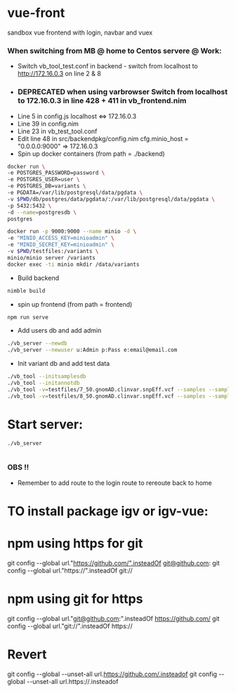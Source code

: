 # vue-front
sandbox vue frontend with login, navbar and vuex

### When switching from MB @ home to Centos servere @ Work:
* Switch vb_tool_test.conf in backend - switch from localhost to http://172.16.0.3 on line 2 & 8
* ### DEPRECATED when using varbrowser   Switch from localhost to 172.16.0.3 in line 428 + 411 in vb_frontend.nim
* Line 5 in config.js localhost <=> 172.16.0.3
* Line 39 in config.nim
* Line 23 in vb_test_tool.conf
* Edit line 48 in src/backendpkg/config.nim cfg.minio_host   = "0.0.0.0:9000" => 172.16.0.3
* Spin up docker containers (from path = ./backend)
```sh
docker run \
-e POSTGRES_PASSWORD=password \
-e POSTGRES_USER=user \
-e POSTGRES_DB=variants \
-e PGDATA=/var/lib/postgresql/data/pgdata \
-v $PWD/db/postgres/data/pgdata/:/var/lib/postgresql/data/pgdata \
-p 5432:5432 \
-d --name=postgresdb \
postgres

docker run -p 9000:9000 --name minio -d \
-e "MINIO_ACCESS_KEY=minioadmin" \
-e "MINIO_SECRET_KEY=minioadmin" \
-v $PWD/testfiles:/variants \
minio/minio server /variants
docker exec -ti minio mkdir /data/variants
```
* Build backend
```sh
nimble build
```
* spin up frontend (from path = frontend)
```sh
npm run serve
```
* Add users db and add admin
```sh
./vb_server --newdb
./vb_server --newuser u:Admin p:Pass e:email@email.com
```
* Init variant db and add test data
```sh
./vb_tool --initsamplesdb
./vb_tool --initannotdb
./vb_tool -v=testfiles/7_50.gnomAD.clinvar.snpEff.vcf --samples --sample_id=7_50 --snpeff --clinvar --gnomad --bam=./testfiles/bams/7_50_recal_subset.bam --vcf=./testfiles/7_50.gnomAD.clinvar.snpEff.phenotype.vcf
./vb_tool -v=testfiles/8_50.gnomAD.clinvar.snpEff.vcf --samples --sample_id=8_50 --snpeff --clinvar --gnomad --bam=./testfiles/bams/8_50_recal_subset.bam --vcf=./testfiles/8_50.gnomAD.clinvar.snpEff.phenotype.vcf
```
# Start server:
```sh
./vb_server
```


```sh
```

### OBS !! 
* Remember to add route to the login route to rereoute back to home


# TO install package igv or igv-vue:
# npm using https for git
git config --global url."https://github.com/".insteadOf git@github.com:
git config --global url."https://".insteadOf git://

# npm using git for https
git config --global url."git@github.com:".insteadOf https://github.com/
git config --global url."git://".insteadOf https://

# Revert 
git config --global --unset-all url.https://github.com/.insteadof
git config --global --unset-all url.https://.insteadof